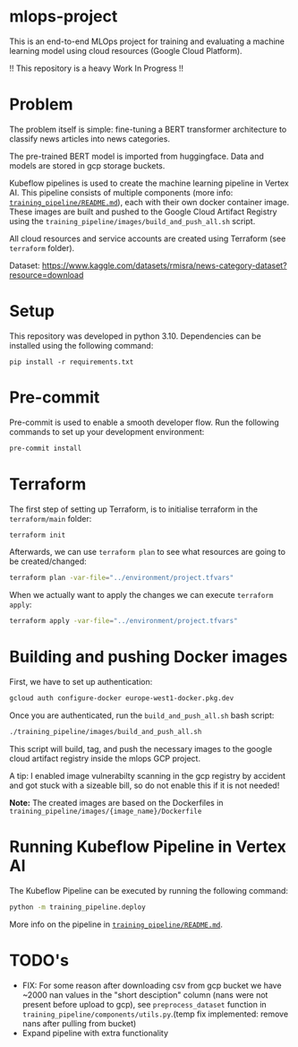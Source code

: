 # mlops-project
This is an end-to-end MLOps project for training and evaluating a machine learning model using cloud resources (Google Cloud Platform).

!! This repository is a heavy Work In Progress !!

# Problem
The problem itself is simple: fine-tuning a BERT transformer architecture to classify news articles into news categories. 

The pre-trained BERT model is imported from huggingface. Data and models are stored in gcp storage buckets. 

Kubeflow pipelines is used to create the machine learning pipeline in Vertex AI. This pipeline consists of multiple components (more info: [`training_pipeline/README.md`](./training_pipeline/README.md)), each with their own docker container image. These images are built and pushed to the Google Cloud Artifact Registry using the `training_pipeline/images/build_and_push_all.sh` script. 

All cloud resources and service accounts are created using Terraform (see `terraform` folder).

Dataset: https://www.kaggle.com/datasets/rmisra/news-category-dataset?resource=download

# Setup
This repository was developed in python 3.10. Dependencies can be installed using the following command:
```
pip install -r requirements.txt
```

# Pre-commit
Pre-commit is used to enable a smooth developer flow. Run the following commands to set up your development environment:
```sh
pre-commit install
```

# Terraform
The first step of setting up Terraform, is to initialise terraform in the `terraform/main` folder:
```sh
terraform init
```
Afterwards, we can use `terraform plan` to see what resources are going to be created/changed:
```sh
terraform plan -var-file="../environment/project.tfvars"
```
When we actually want to apply the changes we can execute `terraform apply`:
```sh
terraform apply -var-file="../environment/project.tfvars"
```

# Building and pushing Docker images
First, we have to set up authentication:
```sh
gcloud auth configure-docker europe-west1-docker.pkg.dev
```

Once you are authenticated, run the `build_and_push_all.sh` bash script:
```sh
./training_pipeline/images/build_and_push_all.sh 
```
This script will build, tag, and push the necessary images to the google cloud artifact registry inside the mlops GCP project. 

A tip: I enabled image vulnerabilty scanning in the gcp registry by accident and got stuck with a sizeable bill, so do not enable this if it is not needed!

**Note:** The created images are based on the Dockerfiles in `training_pipeline/images/{image_name}/Dockerfile`

# Running Kubeflow Pipeline in Vertex AI
The Kubeflow Pipeline can be executed by running the following command:
```sh
python -m training_pipeline.deploy
```

More info on the pipeline in [`training_pipeline/README.md`](training_pipeline/README.md).

# TODO's
- FIX: For some reason after downloading csv from gcp bucket we have ~2000 nan values in the "short desciption" column (nans were not present before upload to gcp), see `preprocess_dataset` function in `training_pipeline/components/utils.py`.(temp fix implemented: remove nans after pulling from bucket)
- Expand pipeline with extra functionality
